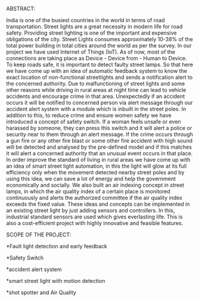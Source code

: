 ABSTRACT: 

India is one of the busiest countries in the world in terms of road transportation. Street lights are a great necessity in modern life for road safety. Providing street lighting is one of the important and expensive obligations of the city. Street Lights consumes approximately 10-38% of the total power building in total cities around the world as per the survey. In our project we have used Internet of Things (IoT). As of now, most of the connections are taking place as Device - Device from - Human to Device. To keep roads safe, it is important to detect faulty street lamps. So that here we have come up with an idea of automatic feedback system to know the exact location of non-functional streetlights and sends a notification alert to the concerned authority. Due to malfunctioning of street lights and some other reasons while driving in rural areas at night time can lead to vehicle accidents and encourage crime in that area. Unexpectedly if an accident occurs it will be notified to concerned person via alert message through our accident alert system with a module which is inbuilt in the street poles. In addition to this, to reduce crime and ensure women safety we have introduced a concept of safety switch. If a woman feels unsafe or even harassed by someone, they can press this switch and it will alert a police or security near to them through an alert message. If the crime occurs through a gun fire or any other fire blast or some other fire accident with high sound will be detected and analysed by the pre-defined model and if this matches it will alert a concerned authority that an unusual event occurs in that place. In order improve the standard of living in rural areas we have come up with an idea of smart street light automation, in this the light will glow at its full efficiency only when the movement detected nearby street poles and by using this idea, we can save a lot of energy and help the government economically and socially. We also built an air indexing concept in street lamps, in which the air quality index of a certain place is monitored continuously and alerts the authorized committee if the air quality index exceeds the fixed value. These ideas and concepts can be implemented in an existing street light by just adding sensors and controllers. In this, industrial standard sensors are used which gives everlasting life. This is also a cost-efficient project with highly innovative and feasible features.


SCOPE OF THE PROJECT: 

*Fault light detection and early feedback

*Safety Switch 

*accident alert system

*smart street light with motion detection 

*shot spotter and Air Quality
